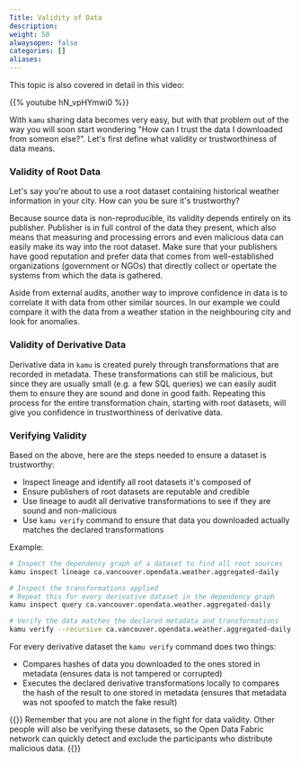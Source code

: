 ```yaml
---
Title: Validity of Data
description:
weight: 50
alwaysopen: false
categories: []
aliases:
---
```


This topic is also covered in detail in this video:

{{% youtube hN_vpHYmwi0 %}}

With `kamu` sharing data becomes very easy, but with that problem out of the way you will soon start wondering "How can I trust the data I downloaded from someon else?". Let's first define what validity or trustworthiness of data means.

### Validity of Root Data
Let's say you're about to use a root dataset containing historical weather information in your city. How can you be sure it's trustworthy?

Because source data is non-reproducible, its validity depends entirely on its publisher. Publisher is in full control of the data they present, which also means that measuring and processing errors and even malicious data can easily make its way into the root dataset. Make sure that your publishers have good reputation and prefer data that comes from well-established organizations (government or NGOs) that directly collect or opertate the systems from which the data is gathered.

Aside from external audits, another way to improve confidence in data is to correlate it with data from other similar sources. In our example we could compare it with the data from a weather station in the neighbouring city and look for anomalies.

### Validity of Derivative Data
Derivative data in `kamu` is created purely through transformations that are recorded in metadata. These transformations can still be malicious, but since they are usually small (e.g. a few SQL queries) we can easily audit them to ensure they are sound and done in good faith. Repeating this process for the entire transformation chain, starting with root datasets, will give you confidence in trustworthiness of derivative data.

### Verifying Validity
Based on the above, here are the steps needed to ensure a dataset is trustworthy:
- Inspect lineage and identify all root datasets it's composed of
- Ensure publishers of root datasets are reputable and credible
- Use lineage to audit all derivative transformations to see if they are sound and non-malicious
- Use `kamu verify` command to ensure that data you downloaded actually matches the declared transformations

Example:

```bash
# Inspect the dependency graph of a dataset to find all root sources
kamu inspect lineage ca.vancouver.opendata.weather.aggregated-daily

# Inspect the transformations applied
# Repeat this for every derivative dataset in the dependency graph
kamu inspect query ca.vancouver.opendata.weather.aggregated-daily

# Verify the data matches the declared metadata and transformations
kamu verify --recursive ca.vancouver.opendata.weather.aggregated-daily
```

For every derivative dataset the `kamu verify` command does two things:
- Compares hashes of data you downloaded to the ones stored in metadata (ensures data is not tampered or corrupted)
- Executes the declared derivative transformations locally to compares the hash of the result to one stored in metadata (ensures that metadata was not spoofed to match the fake result)

{{<info>}}
Remember that you are not alone in the fight for data validity. Other people will also be verifying these datasets, so the Open Data Fabric network can quickly detect and exclude the participants who distribute malicious data.
{{</info>}}